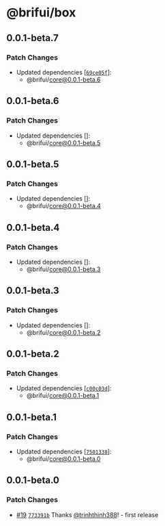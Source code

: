 # @brifui/box

## 0.0.1-beta.7

### Patch Changes

- Updated dependencies [[`69ce05f`](https://github.com/brifui-org/brif-ui/commit/69ce05f89c017c2a2488a61728c9e0f0c0aeb931)]:
  - @brifui/core@0.0.1-beta.6

## 0.0.1-beta.6

### Patch Changes

- Updated dependencies []:
  - @brifui/core@0.0.1-beta.5

## 0.0.1-beta.5

### Patch Changes

- Updated dependencies []:
  - @brifui/core@0.0.1-beta.4

## 0.0.1-beta.4

### Patch Changes

- Updated dependencies []:
  - @brifui/core@0.0.1-beta.3

## 0.0.1-beta.3

### Patch Changes

- Updated dependencies []:
  - @brifui/core@0.0.1-beta.2

## 0.0.1-beta.2

### Patch Changes

- Updated dependencies [[`c00c03d`](https://github.com/brifui-org/brif-ui/commit/c00c03d17b1230204b0f5b2a82968aa8bd4cc5fa)]:
  - @brifui/core@0.0.1-beta.1

## 0.0.1-beta.1

### Patch Changes

- Updated dependencies [[`7501338`](https://github.com/brifui-org/brif-ui/commit/75013387190639e0eb4f62dca7651ce91382b06c)]:
  - @brifui/core@0.0.1-beta.0

## 0.0.1-beta.0

### Patch Changes

- [#19](https://github.com/brifui-org/brif-ui/pull/19) [`773391b`](https://github.com/brifui-org/brif-ui/commit/773391b37fc29a9bda50e4d00f71edf603828c04) Thanks [@trinhthinh388](https://github.com/trinhthinh388)! - first release
